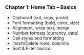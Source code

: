 ### Chapter 1: Home Tab – Basics
- Clipboard (cut, copy, paste)
- Font formatting (bold, color, size)
- Alignment, wrap text, merge
- Number formats (currency, date)
- Cell styles and formatting
- Insert/Delete rows, columns
- Sort & Filter basics
